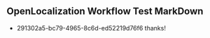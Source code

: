 ## OpenLocalization Workflow Test MarkDown
* 291302a5-bc79-4965-8c6d-ed52219d76f6 thanks!

<!--HONumber=Aug16_HO1-->



